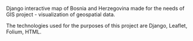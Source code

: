 Django interactive map of Bosnia and Herzegovina made for the needs of GIS project - visualization of geospatial data. 

The technologies used for the purposes of this project are Django, Leaflet, Folium, HTML.
